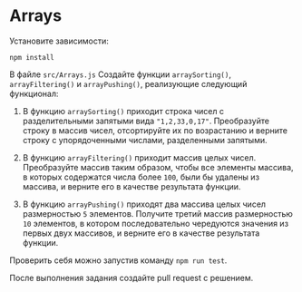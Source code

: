 # Arrays

Установите зависимости:

```
npm install
```

В файле `src/Arrays.js` Создайте функции `arraySorting()`, `arrayFiltering()` и `arrayPushing()`, реализующие следующий функционал:

1. В функцию `arraySorting()` приходит строка чисел с разделительными запятыми вида `"1,2,33,0,17"`.
   Преобразуйте строку в массив чисел, отсортируйте их по возрастанию и верните строку с упорядоченными числами, разделенными запятыми.

2. В функцию `arrayFiltering()` приходит массив целых чисел.
   Преобразуйте массив таким образом, чтобы все элементы массива, в которых содержатся числа более `100`, были бы удалены из массива, и верните его в качестве результата функции.

3. В функцию `arrayPushing()` приходят два массива целых чисел размерностью `5` элементов.
   Получите третий массив размерностью `10` элементов, в котором последовательно чередуются значения из первых двух массивов, и верните его в качестве результата функции.

Проверить себя можно запустив команду `npm run test`.

После выполнения задания создайте pull request с решением.
